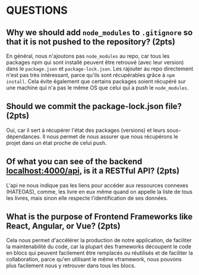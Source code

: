 # QUESTIONS

## Why we should add `node_modules` to `.gitignore` so that it is not pushed to the repository? (2pts)

En général, nous n'ajoutons pas `node_modules` au repo, car tous les packages npm qui sont installé peuvent être retrouvé (avec leur version) dans le `package.json` et `package-lock.json`. Les rajouter au repo directement n'est pas très intéressant, parce qu'ils sont récupérables grâce à `npm install`.
Cela évite également que certains packages soient récupéré sur une machine qui n'a pas le même OS que celui qui a push le `node_modules`.

## Should we commit the package-lock.json file? (2pts)

Oui, car il sert à récupérer l'état des packages (versions) et leurs sous-dépendances. Il nous permet de nous assurer que nous récupérons le projet dans un état proche de celui push.

## Of what you can see of the backend [localhost:4000/api](http://localhost:4000/api), is it a RESTful API? (2pts)

L'api ne nous indique pas les liens pour accéder aux ressources connexes (HATEOAS), comme, les livre en eux même quand on appelle la liste de tous les livres, mais sinon elle respecte l'identification de ses données.

## What is the purpose of Frontend Frameworks like React, Angular, or Vue? (2pts)

Cela nous permet d'accélérer la production de notre application, de faciliter la maintenabilité du code, car la plupart des frameworks découpent le code en blocs qui peuvent facilement être remplacés ou réutilisés et de faciliter la collaboration, parce qu'en utilisant le même vframework, nous pouvons plus facilement nous y retrouver dans tous les blocs.
